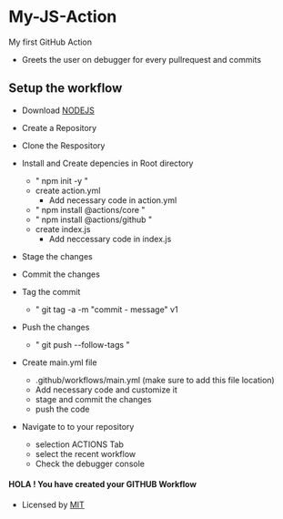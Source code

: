 # My-JS-Action

My first GitHub Action
- Greets the user on debugger for every pullrequest and commits

## Setup the workflow
- Download [NODEJS](https://nodejs.org/en/)
- Create a Repository
- Clone the Respository
- Install and Create depencies in Root directory 
    - " npm init -y "
    -   create action.yml
          - Add necessary code in action.yml
    - " npm install @actions/core "
    - " npm install @actions/github "
    -   create index.js 
          - Add neccessary code in index.js
- Stage the changes
- Commit the changes 
- Tag the commit 
    - " git tag -a -m "commit - message" v1
- Push the changes
    - " git push --follow-tags "

- Create main.yml file 
    -  .github/workflows/main.yml (make sure to add this file location)
    -  Add necessary code and customize it
    -  stage and commit the changes
    -  push the code
 
- Navigate to to your repository 
    - selection ACTIONS Tab
    - select the recent workflow
    - Check the debugger console
####  HOLA ! You have created your GITHUB Workflow



- Licensed by [MIT](https://github.com/Ratheshan03/My-JS-Action/blob/main/LICENSE)

